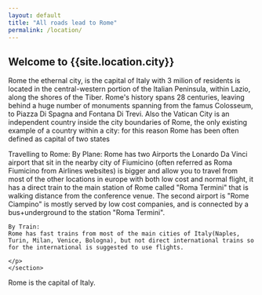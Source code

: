 ```yaml
---
layout: default
title: "All roads lead to Rome"
permalink: /location/
---
```


<div class="backdrop">
  <div class="popout">
    <section>
      <h1>Welcome to {{site.location.city}}</h1>
      <p>Rome the ethernal city, is the capital of Italy with 3 milion of residents is located in the central-western portion of the Italian Peninsula, within Lazio, along the shores of the Tiber. 
	Rome's history spans 28 centuries, leaving behind a huge number of monuments spanning from the famus Colosseum, to Piazza Di Spagna and Fontana Di Trevi.
	Also the Vatican City is an independent country inside the city boundaries of Rome, the only existing example of a country within a city: for this reason Rome has been often defined as capital of two states </p>
	<p>
	Travelling to Rome:
	By Plane:
	Rome has two Airports the Lonardo Da Vinci airport that sit in the nearby city of Fiumicino (often referred as Roma Fiumicino from Airlines websites) is bigger and allow you to travel from most of the other locations in europe with both low cost and normal flight, it has a direct train to the main station of Rome called "Roma Termini" that is walking distance from the conference venue.
	The second airport is "Rome Ciampino" is mostly served by low cost companies, and is connected by a bus+underground to the station "Roma Termini".

	By Train:
	Rome has fast trains from most of the main cities of Italy(Naples, Turin, Milan, Venice, Bologna), but not direct international trains so for the international is suggested to use flights.
	 
	</p>
    </section>
  </div>
</div>

<section>
<p>
Rome is the capital of Italy.
</p>

